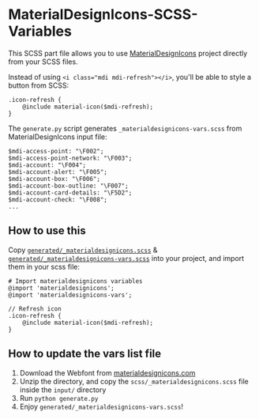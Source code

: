 # MaterialDesignIcons-SCSS-Variables
This SCSS part file allows you to use [MaterialDesignIcons](https://github.com/Templarian/MaterialDesign)
project directly from your SCSS files.

Instead of using `<i class="mdi mdi-refresh"></i>`, you'll be able to style a button from SCSS:

    .icon-refresh {
        @include material-icon($mdi-refresh);
    }

The `generate.py` script generates `_materialdesignicons-vars.scss` from MaterialDesignIcons input file:

    $mdi-access-point: "\F002";
    $mdi-access-point-network: "\F003";
    $mdi-account: "\F004";
    $mdi-account-alert: "\F005";
    $mdi-account-box: "\F006";
    $mdi-account-box-outline: "\F007";
    $mdi-account-card-details: "\F5D2";
    $mdi-account-check: "\F008";
    ...

## How to use this
Copy [`generated/_materialdesignicons.scss`](generated/_materialdesignicons.scss) & [`generated/_materialdesignicons-vars.scss`](generated/_materialdesignicons-vars.scss)
into your project, and import them in your scss file:

    # Import materialdesignicons variables
    @import 'materialdesignicons';
    @import 'materialdesignicons-vars';
    
    // Refresh icon
    .icon-refresh {
        @include material-icon($mdi-refresh);
    }

## How to update the vars list file

1. Download the Webfont from [materialdesignicons.com](https://materialdesignicons.com/)
2. Unzip the directory, and copy the `scss/_materialdesignicons.scss` file inside the `input/` directory
3. Run `python generate.py`
4. Enjoy `generated/_materialdesignicons-vars.scss`!
